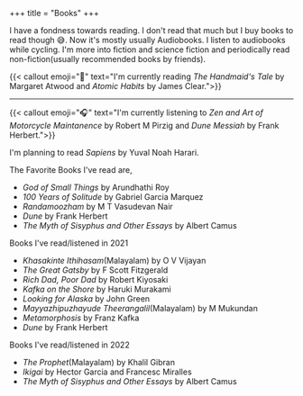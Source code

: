 +++
title = "Books"
+++

I have a fondness towards reading. I don't read that much but I buy books to read though 😅. Now it's mostly usually Audiobooks. I listen to audiobooks while cycling. I'm more into fiction and science fiction and periodically read non-fiction(usually recommended books by friends).

{{< callout emoji="📖" text="I'm currently reading *The Handmaid's Tale* by Margaret Atwood and *Atomic Habits* by James Clear.">}}

---

{{< callout emoji="🎧" text="I'm currently listening to _Zen and Art of Motorcycle Maintanence_ by Robert M Pirzig and _Dune Messiah_ by Frank Herbert.">}}

I'm planning to read _Sapiens_ by Yuval Noah Harari.

The Favorite Books I've read are,

- _God of Small Things_ by Arundhathi Roy
- _100 Years of Solitude_ by Gabriel Garcia Marquez
- _Randamoozham_ by M T Vasudevan Nair
- _Dune_ by Frank Herbert
- _The Myth of Sisyphus and Other Essays_ by Albert Camus

Books I've read/listened in 2021

- _Khasakinte Ithihasam_(Malayalam) by O V Vijayan
- _The Great Gatsby_ by F Scott Fitzgerald
- _Rich Dad, Poor Dad_ by Robert Kiyosaki
- _Kafka on the Shore_ by Haruki Murakami
- _Looking for Alaska_ by John Green
- _Mayyazhipuzhayude Theerangalil_(Malayalam) by M Mukundan
- _Metamorphosis_ by Franz Kafka
- _Dune_ by Frank Herbert

Books I've read/listened in 2022

- _The Prophet_(Malayalam) by Khalil Gibran
- _Ikigai_ by Hector Garcia and Francesc Miralles
- _The Myth of Sisyphus and Other Essays_ by Albert Camus
